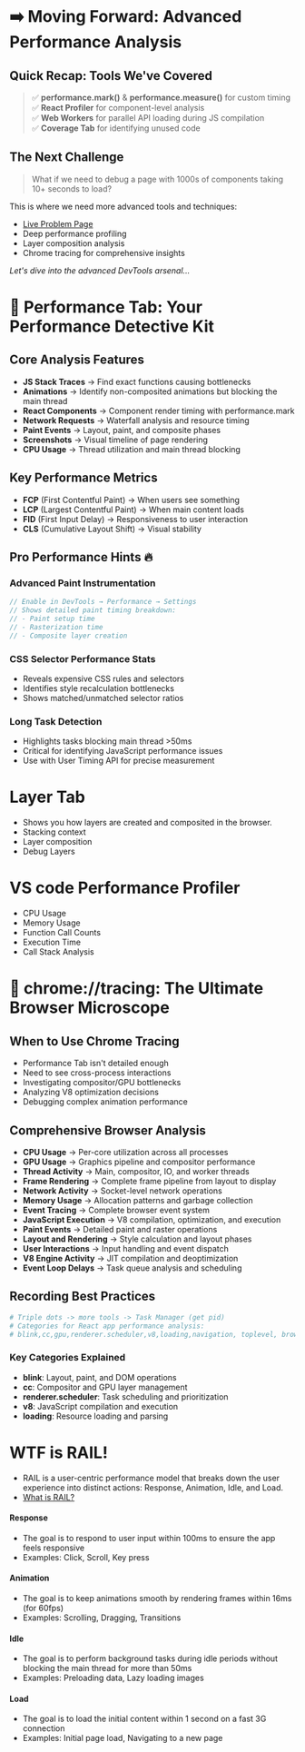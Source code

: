 










# ➡️ Moving Forward: Advanced Performance Analysis

## Quick Recap: Tools We've Covered
> ✅ **performance.mark()** & **performance.measure()** for custom timing  
> ✅ **React Profiler** for component-level analysis  
> ✅ **Web Workers** for parallel API loading during JS compilation  
> ✅ **Coverage Tab** for identifying unused code  

## The Next Challenge
> What if we need to debug a page with 1000s of components taking 10+ seconds to load?

This is where we need more advanced tools and techniques:
- [Live Problem Page](http://localhost:3000/projects/82180/plan)
- Deep performance profiling
- Layer composition analysis 
- Chrome tracing for comprehensive insights

*Let's dive into the advanced DevTools arsenal...*
















# 🎯 Performance Tab: Your Performance Detective Kit

## Core Analysis Features
- **JS Stack Traces** → Find exact functions causing bottlenecks
- **Animations** → Identify non-composited animations but blocking the main thread
- **React Components** → Component render timing with performance.mark
- **Network Requests** → Waterfall analysis and resource timing
- **Paint Events** → Layout, paint, and composite phases
- **Screenshots** → Visual timeline of page rendering
- **CPU Usage** → Thread utilization and main thread blocking

## Key Performance Metrics
- **FCP** (First Contentful Paint) → When users see something
- **LCP** (Largest Contentful Paint) → When main content loads  
- **FID** (First Input Delay) → Responsiveness to user interaction
- **CLS** (Cumulative Layout Shift) → Visual stability

## Pro Performance Hints 🔥














### Advanced Paint Instrumentation
```javascript
// Enable in DevTools → Performance → Settings
// Shows detailed paint timing breakdown:
// - Paint setup time
// - Rasterization time  
// - Composite layer creation
```

### CSS Selector Performance Stats
- Reveals expensive CSS rules and selectors
- Identifies style recalculation bottlenecks
- Shows matched/unmatched selector ratios

### Long Task Detection
- Highlights tasks blocking main thread >50ms
- Critical for identifying JavaScript performance issues
- Use with User Timing API for precise measurement







# Layer Tab
- Shows you how layers are created and composited in the browser.
- Stacking context
- Layer composition
- Debug Layers






# VS code Performance Profiler
- CPU Usage
- Memory Usage
- Function Call Counts
- Execution Time
- Call Stack Analysis



# 🔬 chrome://tracing: The Ultimate Browser Microscope

## When to Use Chrome Tracing
- Performance Tab isn't detailed enough
- Need to see cross-process interactions
- Investigating compositor/GPU bottlenecks
- Analyzing V8 optimization decisions
- Debugging complex animation performance

## Comprehensive Browser Analysis
- **CPU Usage** → Per-core utilization across all processes
- **GPU Usage** → Graphics pipeline and compositor performance
- **Thread Activity** → Main, compositor, IO, and worker threads
- **Frame Rendering** → Complete frame pipeline from layout to display
- **Network Activity** → Socket-level network operations
- **Memory Usage** → Allocation patterns and garbage collection
- **Event Tracing** → Complete browser event system
- **JavaScript Execution** → V8 compilation, optimization, and execution
- **Paint Events** → Detailed paint and raster operations
- **Layout and Rendering** → Style calculation and layout phases
- **User Interactions** → Input handling and event dispatch
- **V8 Engine Activity** → JIT compilation and deoptimization
- **Event Loop Delays** → Task queue analysis and scheduling

## Recording Best Practices
```bash
# Triple dots -> more tools -> Task Manager (get pid)
# Categories for React app performance analysis:
# blink,cc,gpu,renderer.scheduler,v8,loading,navigation, toplevel, browser
```

### Key Categories Explained
- **blink**: Layout, paint, and DOM operations
- **cc**: Compositor and GPU layer management  
- **renderer.scheduler**: Task scheduling and prioritization
- **v8**: JavaScript compilation and execution
- **loading**: Resource loading and parsing





# WTF is RAIL!

- RAIL is a user-centric performance model that breaks down the user experience into distinct actions: Response, Animation, Idle, and Load.
- [What is RAIL?](https://web.dev/rail/)

#### Response
- The goal is to respond to user input within 100ms to ensure the app feels responsive
- Examples: Click, Scroll, Key press

#### Animation
- The goal is to keep animations smooth by rendering frames within 16ms (for 60fps)
- Examples: Scrolling, Dragging, Transitions

#### Idle
- The goal is to perform background tasks during idle periods without blocking the main thread for more than 50ms
- Examples: Preloading data, Lazy loading images

#### Load
- The goal is to load the initial content within 1 second on a fast 3G connection
- Examples: Initial page load, Navigating to a new page



